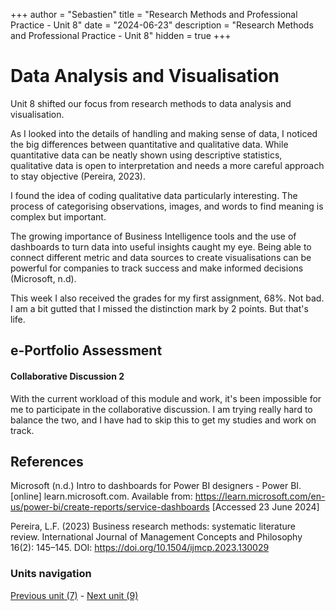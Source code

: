 +++
author = "Sebastien"
title = "Research Methods and Professional Practice - Unit 8"
date = "2024-06-23"
description = "Research Methods and Professional Practice - Unit 8"
hidden = true
+++

# Data Analysis and Visualisation

Unit 8 shifted our focus from research methods to data analysis and visualisation.

As I looked into the details of handling and making sense of data, I noticed the big differences between quantitative and qualitative data. While quantitative data can be neatly shown using descriptive statistics, qualitative data is open to interpretation and needs a more careful approach to stay objective (Pereira, 2023).

I found the idea of coding qualitative data particularly interesting. The process of categorising observations, images, and words to find meaning is complex but important.

The growing importance of Business Intelligence tools and the use of dashboards to turn data into useful insights caught my eye. Being able to connect different metric and data sources to create visualisations can be powerful for companies to track success and make informed decisions (Microsoft, n.d).

This week I also received the grades for my first assignment, 68%. Not bad. I am a bit gutted that I missed the distinction mark by 2 points. But that's life.

## e-Portfolio Assessment

#### Collaborative Discussion 2

With the current workload of this module and work, it's been impossible for me to participate in the collaborative discussion.
I am trying really hard to balance the two, and I have had to skip this to get my studies and work on track.


## References

Microsoft (n.d.) Intro to dashboards for Power BI designers - Power BI. [online] learn.microsoft.com. Available from: https://learn.microsoft.com/en-us/power-bi/create-reports/service-dashboards [Accessed 23 June 2024]

Pereira, L.F. (2023) Business research methods: systematic literature review. International Journal of Management Concepts and Philosophy 16(2): 145–145. DOI: https://doi.org/10.1504/ijmcp.2023.130029


### Units navigation

[Previous unit (7)](/post/m7u7/) - [Next unit (9)](/post/m7u9/)
